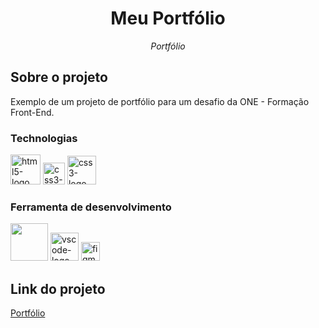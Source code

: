<h1 align="center">Meu Portfólio</h1>
<p align="center"><i>Portfólio</i></p>


##  Sobre o projeto

Exemplo de um projeto de portfólio para um desafio da ONE - Formação Front-End.

### Technologias
<p display="inline-block">
  <img width="48" src="https://upload.wikimedia.org/wikipedia/commons/6/61/HTML5_logo_and_wordmark.svg" alt="html5-logo"/>
  <img width="35" src="https://upload.wikimedia.org/wikipedia/commons/d/d5/CSS3_logo_and_wordmark.svg" alt="css3-logo"/>
  <img width="46" src="https://upload.wikimedia.org/wikipedia/commons/b/ba/Javascript_badge.svg" alt="css3-logo"/>
</p>
                                                                                                  
### Ferramenta de desenvolvimento

<p display="inline-block">
  <img width="60" src="https://upload.wikimedia.org/wikipedia/commons/4/45/The_GIMP_icon_-_gnome.svg?uselang=pt-br"/>
  <img width="45" src="https://upload.wikimedia.org/wikipedia/commons/thumb/9/9a/Visual_Studio_Code_1.35_icon.svg/2048px-Visual_Studio_Code_1.35_icon.svg.png" alt="vscode-logo"/>
  <img width="30" src="https://upload.wikimedia.org/wikipedia/commons/3/33/Figma-logo.svg" alt="figma-logo"/>
</p>

## Link do projeto
[Portfólio](https://helyomarlins.github.io/ChallengeAlura-Portifolio-HelyomarLins/)
